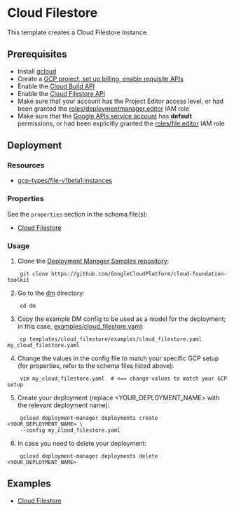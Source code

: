 # Cloud Filestore

This template creates a Cloud Filestore instance.

## Prerequisites

- Install [gcloud](https://cloud.google.com/sdk)
- Create a [GCP project, set up billing, enable requisite APIs](../project/README.md)
- Enable the [Cloud Build API](https://cloud.google.com/cloud-build/docs/api/reference/rest/)
- Enable the [Cloud Filestore API](https://cloud.google.com/filestore/docs/reference/rest/)
- Make sure that your account has the Project Editor access level, or had been granted the [roles/deploymentmanager.editor](https://cloud.google.com/deployment-manager/docs/access-control#predefined_roles) IAM role
- Make sure that the [Google APIs service account](https://cloud.google.com/deployment-manager/docs/access-control#access_control_for_deployment_manager) has **default** permissions, or had been explicitly granted the [roles/file.editor](https://cloud.google.com/functions/docs/reference/iam/roles#standard-roles) IAM role

## Deployment

### Resources

- [gcp-types/file-v1beta1:instances](https://cloud.google.com/filestore/docs/reference/rest/v1beta1/projects.locations.instances/create)

### Properties

See the `properties` section in the schema file(s):
- [Cloud Filestore](cloud_filestore.py.schema)

### Usage

1. Clone the [Deployment Manager Samples repository](https://github.com/GoogleCloudPlatform/cloud-foundation-toolkit):

```shell
    git clone https://github.com/GoogleCloudPlatform/cloud-foundation-toolkit
```

2. Go to the [dm](../../) directory:

```shell
    cd dm
```

3. Copy the example DM config to be used as a model for the deployment; in this case, [examples/cloud\_filestore.yaml](examples/cloud_filestore.yaml):

```shell
    cp templates/cloud_filestore/examples/cloud_filestore.yaml my_cloud_filestore.yaml
```

4. Change the values in the config file to match your specific GCP setup (for properties, refer to the schema files listed above):

```shell
    vim my_cloud_filestore.yaml  # <== change values to match your GCP setup
```

5. Create your deployment (replace <YOUR_DEPLOYMENT_NAME> with the relevant deployment name):

```shell
    gcloud deployment-manager deployments create <YOUR_DEPLOYMENT_NAME> \
    --config my_cloud_filestore.yaml
```

6. In case you need to delete your deployment:

```shell
    gcloud deployment-manager deployments delete <YOUR_DEPLOYMENT_NAME>
```

## Examples

- [Cloud Filestore](examples/cloud_filestore.yaml)
